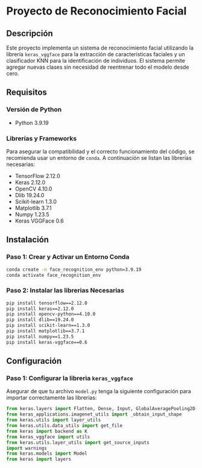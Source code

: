 # Proyecto de Reconocimiento Facial

## Descripción

Este proyecto implementa un sistema de reconocimiento facial utilizando la librería `keras_vggface` para la extracción de características faciales y un clasificador KNN para la identificación de individuos. El sistema permite agregar nuevas clases sin necesidad de reentrenar todo el modelo desde cero.

## Requisitos

### Versión de Python

- Python 3.9.19

### Librerías y Frameworks

Para asegurar la compatibilidad y el correcto funcionamiento del código, se recomienda usar un entorno de `conda`. A continuación se listan las librerías necesarias:

- TensorFlow 2.12.0
- Keras 2.12.0
- OpenCV 4.10.0
- Dlib 19.24.0
- Scikit-learn 1.3.0
- Matplotlib 3.7.1
- Numpy 1.23.5
- Keras VGGFace 0.6

## Instalación

### Paso 1: Crear y Activar un Entorno Conda

```sh
conda create -n face_recognition_env python=3.9.19
conda activate face_recognition_env
```

### Paso 2: Instalar las librerias Necesarias
```sh
pip install tensorflow==2.12.0
pip install keras==2.12.0
pip install opencv-python==4.10.0
pip install dlib==19.24.0
pip install scikit-learn==1.3.0
pip install matplotlib==3.7.1
pip install numpy==1.23.5
pip install keras-vggface==0.6
```
## Configuración
### Paso 1: Configurar la libreria `keras_vggface`
Asegurar de que tu archivo `model.py` tenga la siguiente configuración para importar correctamente las librerias:
```python
from keras.layers import Flatten, Dense, Input, GlobalAveragePooling2D, GlobalMaxPooling2D, Activation, Conv2D, MaxPooling2D, BatchNormalization, AveragePooling2D, Reshape, Permute, multiply
from keras_applications.imagenet_utils import _obtain_input_shape
from keras.utils import layer_utils
from keras.utils.data_utils import get_file
from keras import backend as K
from keras_vggface import utils
from keras.utils.layer_utils import get_source_inputs
import warnings
from keras.models import Model
from keras import layers
```
